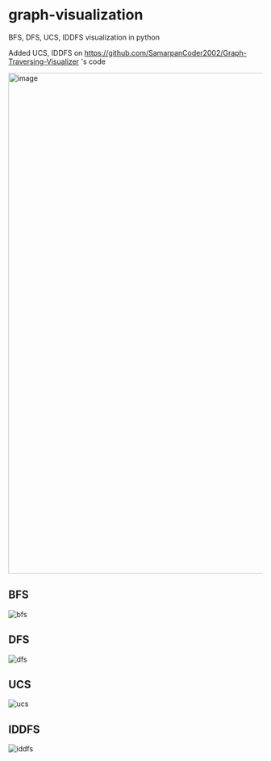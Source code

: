 # graph-visualization
BFS, DFS, UCS, IDDFS visualization in python

Added UCS, IDDFS on https://github.com/SamarpanCoder2002/Graph-Traversing-Visualizer 's code

<img width="992" alt="image" src="https://user-images.githubusercontent.com/71601985/167354968-a02688ef-21cd-4ea8-9f22-c0d0c8ba3f4c.png">

## BFS
![bfs](https://user-images.githubusercontent.com/71601985/167355311-2a6a842d-d67e-4f1d-a55e-060a27ce99a3.gif)

## DFS
![dfs](https://user-images.githubusercontent.com/71601985/167355322-eb91c490-4922-4a4b-81e6-514cac8b074a.gif)

## UCS
![ucs](https://user-images.githubusercontent.com/71601985/167355332-85335fda-5dd6-4ea4-a3e4-5e9cbd0aaf1e.gif)

## IDDFS
![iddfs](https://user-images.githubusercontent.com/71601985/167355341-3ea05d85-7655-4b05-92f4-f4c0b4d0774f.gif)
